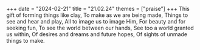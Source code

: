 +++
date = "2024-02-21"
title = "21.02.24"
themes = ["praise"]
+++
This gift of forming things like clay,
To make as we are being made,
Things to see and hear and play,
All to image us to image Him,
For beauty and for seeking fun,
To see the world between our hands,
See too a world granted us within,
Of desires and dreams and future hopes,
Of sights of unmade things to make.
